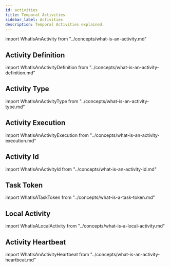 ```yaml
---
id: activities
title: Temporal Activities
sidebar_label: Activities
description: Temporal Activities explained.
---
```


import WhatIsAnActivity from "../concepts/what-is-an-activity.md"

<WhatIsAnActivity/>

## Activity Definition

import WhatIsAnActivityDefinition from "../concepts/what-is-an-activity-definition.md"

<WhatIsAnActivityDefinition/>

## Activity Type

import WhatIsAnActivityType from "../concepts/what-is-an-activity-type.md"

<WhatIsAnActivityType/>

## Activity Execution

import WhatIsAnActivityExecution from "../concepts/what-is-an-activity-execution.md"

<WhatIsAnActivityExecution/>

## Activity Id

import WhatIsAnActivityId from "../concepts/what-is-an-activity-id.md"

<WhatIsAnActivityId/>

## Task Token

import WhatIsATaskToken from "../concepts/what-is-a-task-token.md"

<WhatIsATaskToken/>

## Local Activity

import WhatIsALocalActivity from "../concepts/what-is-a-local-activity.md"

<WhatIsALocalActivity/>

## Activity Heartbeat

import WhatIsAnActivityHeartbeat from "../concepts/what-is-an-activity-heartbeat.md"

<WhatIsAnActivityHeartbeat/>
